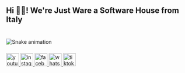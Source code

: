 <br clear="both">

<h2 align="left">Hi 👋🏻! We're Just Ware a Software House from Italy</h2>

###

<br clear="both">

<img src="https://raw.githubusercontent.com/just-ware/just-ware/output/snake.svg" alt="Snake animation" />

###

<div align="left" spacing="10px">
  <a href="https://www.youtube.com/@JustWareOfficial" target="_blank">
    <img src="https://img.shields.io/static/v1?message=Youtube&logo=youtube&label=&color=FF0000&logoColor=white&labelColor=&style=for-the-badge" height="35" alt="youtube logo"  />
  </a>
  <a href="https://www.instagram.com/justware.it/" target="_blank">
    <img src="https://img.shields.io/static/v1?message=Instagram&logo=instagram&label=&color=E4405F&logoColor=white&labelColor=&style=for-the-badge" height="35" alt="instagram logo"  />
  </a>
  <a href="https://www.facebook.com/justware.official" target="_blank">
    <img src="https://img.shields.io/static/v1?message=Facebook&logo=facebook&label=&color=1877F2&logoColor=white&labelColor=&style=for-the-badge" height="35" alt="facebook logo"  />
  </a>
  <a href="https://api.whatsapp.com/send?phone=393920150773" target="_blank">
    <img src="https://img.shields.io/static/v1?message=Whatsapp&logo=whatsapp&label=&color=25D366&logoColor=white&labelColor=&style=for-the-badge" height="35" alt="whatsapp logo"  />
  </a>
  <a href="https://www.tiktok.com/@justware.it" target="_blank">
    <img src="https://img.shields.io/static/v1?message=TikTok&logo=tiktok&label=&color=black&logoColor=white&labelColor=&style=for-the-badge" height="35" alt="tiktok logo"  />
  </a>
</div>

###

